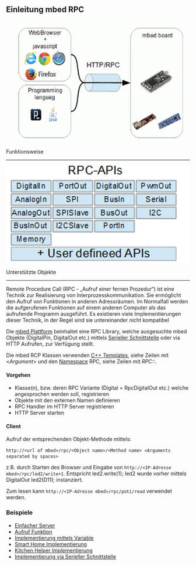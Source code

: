 ## Einleitung mbed RPC 

![](../images/mbedRPC.png) 

Funktionsweise

- - -

![](../images/mbedRPCAPI.png) 

Unterstützte Objekte

- - -

Remote Procedure Call (RPC - „Aufruf einer fernen Prozedur“) ist eine Technik zur Realisierung von Interprozesskommunikation. Sie ermöglicht den Aufruf von Funktionen in anderen Adressräumen. Im Normalfall werden die aufgerufenen Funktionen auf einem anderen Computer als das aufrufende Programm ausgeführt. Es existieren viele Implementierungen dieser Technik, in der Regel sind sie untereinander nicht kompatibel

Die [mbed Plattform](https://developer.mbed.org/cookbook/Interfacing-Using-RPC) beinhaltet eine RPC Library, welche ausgesuchte mbed Objekte (DigitalPin, DigitalOut etc.) mittels [Serieller Schnittstelle](https://developer.mbed.org/teams/smdiotkit2ch/code/RPCHTTPServerVariableSerial/) oder via HTTP Aufrufen, zur Verfügung stellt.

Die mbed RCP Klassen verwenden [C++ Templates](http://de.wikipedia.org/wiki/Template_(Programmierung)), siehe Zeilen mit <_Argument_> und den [Namespace](http://de.wikipedia.org/wiki/Namensraum) RPC, siehe Zeilen mit _RPC::_.

#### Vorgehen 

*   Klasse(n), bzw. deren RPC Variante (Digital = RpcDigitalOut etc.) welche angesprochen werden soll, registrieren
*   Objekte mit den externen Namen definieren
*   RPC Handler im HTTP Server registrieren
*   HTTP Server starten

#### Client 

Aufruf der entsprechenden Objekt-Methode mittels:

	http://<url of mbed>/rpc/<Object name>/<Method name> <Arguments separated by spaces>

z.B. durch Starten des Browser und Eingabe von `http://<IP-Adresse mbed>/rpc/led2/write+1`. Entspricht led2.write(1); led2 wurde vorher mittels DigitalOut led2(D11); instanziert.

Zum lesen kann `http://<IP-Adresse mbed>/rpc/poti/read` verwendet werden.

### Beispiele

* [Einfacher Server](RPCHTTPServerSimple/)
* [Aufruf Funktion](RPCHTTPServerFunction/)
* [Implementierung mittels Variable](RPCHTTPServerVariable/)
* [Smart Home Implementierung](https://developer.mbed.org/teams/ch-open-wstage2015/wiki/SmartHome)
* [Kitchen Helper Implementierung](RPCHTTPServerKitchenHelper/)
* [Implementierung via Serieller Schnittstelle](RPCHTTPServerVariableSerial/)

